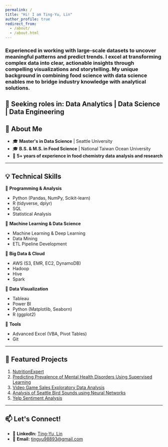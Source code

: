 ```yaml
---
permalink: /
title: "Hi! I am Ting-Yu, Lin"
author_profile: true
redirect_from: 
  - /about/
  - /about.html
---
```

### Experienced in working with large-scale datasets to uncover meaningful patterns and predict trends. I excel at transforming complex data into clear, actionable insights through compelling visualizations and storytelling. My unique background in combining food science with data science enables me to bridge industry knowledge with analytical solutions. 

🎯 Seeking roles in: Data Analytics | Data Science | Data Engineering
---
## 🚀 About Me

- 🎓 **Master's in Data Science** | Seattle University  
- 🎓 **B.S. & M.S. in Food Science** | National Taiwan Ocean University
- 💼 **5+ years of experience in food chemistry data analysis and research**
---
## 💡 Technical Skills

🔹 **Programming & Analysis**
   - Python (Pandas, NumPy, Scikit-learn)
   - R (tidyverse, dplyr)
   - SQL
   - Statistical Analysis

🔹 **Machine Learning & Data Science**
   - Machine Learning & Deep Learning
   - Data Mining
   - ETL Pipeline Development

🔹 **Big Data & Cloud**
   - AWS (S3, EMR, EC2, DynamoDB)
   - Hadoop
   - Hive
   - Spark

🔹 **Data Visualization**
   - Tableau
   - Power BI
   - Python (Matplotlib, Seaborn)
   - R (ggplot2)
     
🔹 **Tools**
   - Advanced Excel (VBA, Pivot Tables)
   - Git
---
## 📌 Featured Projects
1. [NutritionExpert](https://github.com/Tingyu98/NutritionExpert)
2. [Predicting Prevalence of Mental Health Disorders Using Supervised
Learning](https://github.com/Tingyu98/Global-Mental-Health-and-Socio-Economic-Factors)
3. [Video Game Sales Exploratory Data Analysis](https://github.com/Tingyu98/Video-Game-Sales-Exploratory-Data-Analysis)
4. [Analysis of Seattle Bird Sounds using Neural Networks](https://github.com/Tingyu98/Analysis-of-Seattle-Bird-Sounds-Deep-Learning)
5. [Yelp Sentiment Analysis](https://github.com/Tingyu98/Sentiment-Analysis-)
---
## 📫 Let's Connect!
- 💼 **LinkedIn:** [Ting-Yu, Lin](https://www.linkedin.com/in/ting-yu-lin-5a8565215/)  
- 📧 **Email:** [tingyu98893@gmail.com](mailto:tingyu98893@gmail.com)  

